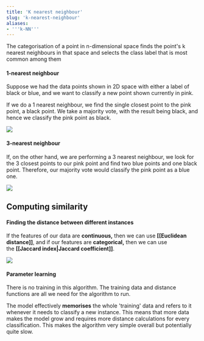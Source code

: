 ```yaml
---
title: 'K nearest neighbour'
slug: 'k-nearest-neighbour'
aliases:
- '''k-NN'''
---
```


The categorisation of a point in n-dimensional space finds the point's k nearest neighbours in that space and selects the class label that is most common among them

#### 1-nearest neighbour

Suppose we had the data points shown in 2D space with either a label of black or blue, and we want to classify a new point shown currently in pink. 

If we do a 1 nearest neighbour, we find the single closest point to the pink point, a black point. We take a majority vote, with the result being black, and hence we classify the pink point as black.

![](https://static.meri.garden/5e28b86208633d40fd93c183127c550f.png)

#### 3-nearest neighbour

If, on the other hand, we are performing a 3 nearest neighbour, we look for the 3 closest points to our pink point and find two blue points and one black point. Therefore, our majority vote would classify the pink point as a blue one.

![](https://static.meri.garden/c76e48063b95ce3ae77f2c32a5074363.png)

## Computing similarity

#### Finding the distance between different instances

If the features of our data are **continuous,** then we can use **[[Euclidean distance]]**, and if our features are **categorical,** then we can use the **[[Jaccard index|Jaccard coefficient]]**.




![](https://static.meri.garden/3133845e1cf938eec26b50f7eede79e6.png)

#### Parameter learning

There is no training in this algorithm. The training data and distance functions are all we need for the algorithm to run.

The model effectively **memorises** the whole 'training' data and refers to it whenever it needs to classify a new instance. This means that more data makes the model grow and requires more distance calculations for every classification. This makes the algorithm very simple overall but potentially quite slow.